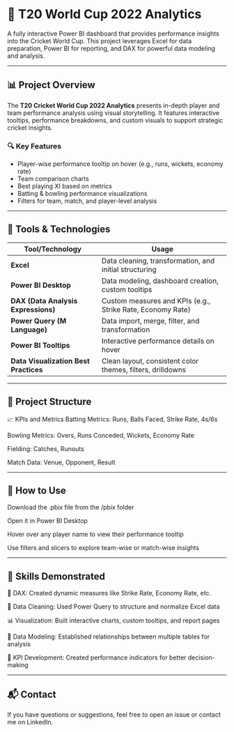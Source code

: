 # 🏏 T20 World Cup 2022 Analytics 

A fully interactive Power BI dashboard that provides performance insights into the Cricket World Cup. This project leverages Excel for data preparation, Power BI for reporting, and DAX for powerful data modeling and analysis.

---

## 📊 Project Overview

The **T20 Cricket World Cup 2022 Analytics** presents in-depth player and team performance analysis using visual storytelling. It features interactive tooltips, performance breakdowns, and custom visuals to support strategic cricket insights.

### 🔍 Key Features

- Player-wise performance tooltip on hover (e.g., runs, wickets, economy rate)
- Team comparison charts
- Best playing XI based on metrics
- Batting & bowling performance visualizations
- Filters for team, match, and player-level analysis

---

## 🧰 Tools & Technologies

| Tool/Technology| Usage |
|-----------------|--------|
| **Excel**       | Data cleaning, transformation, and initial structuring |
| **Power BI Desktop** | Data modeling, dashboard creation, custom tooltips |
| **DAX (Data Analysis Expressions)** | Custom measures and KPIs (e.g., Strike Rate, Economy Rate) |
| **Power Query (M Language)** | Data import, merge, filter, and transformation |
| **Power BI Tooltips** | Interactive performance details on hover |
| **Data Visualization Best Practices** | Clean layout, consistent color themes, filters, drilldowns |

---

## 📂 Project Structure


📈 KPIs and Metrics
Batting Metrics: Runs, Balls Faced, Strike Rate, 4s/6s

Bowling Metrics: Overs, Runs Conceded, Wickets, Economy Rate

Fielding: Catches, Runouts

Match Data: Venue, Opponent, Result

---

## 📌 How to Use

Download the .pbix file from the /pbix folder

Open it in Power BI Desktop

Hover over any player name to view their performance tooltip

Use filters and slicers to explore team-wise or match-wise insights

---

## 🧠 Skills Demonstrated
🧮 DAX: Created dynamic measures like Strike Rate, Economy Rate, etc.

🧹 Data Cleaning: Used Power Query to structure and normalize Excel data

📊 Visualization: Built interactive charts, custom tooltips, and report pages

🧩 Data Modeling: Established relationships between multiple tables for analysis

🎯 KPI Development: Created performance indicators for better decision-making

---

## 📬 Contact
If you have questions or suggestions, feel free to open an issue or contact me on LinkedIn.

